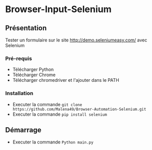 # Browser-Input-Selenium

## Présentation

Tester un formulaire sur le site http://demo.seleniumeasy.com/ avec Selenium

### Pré-requis

- Télécharger Python
- Télécharger Chrome
- Télécharger chromedriver et l'ajouter dans le PATH

### Installation

- Executer la commande ``git clone https://github.com/Malena49/Browser-Automation-Selenium.git``
- Executer la commande ``pip install selenium``

## Démarrage

- Executer la commande ``Python main.py``
